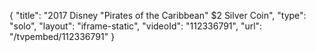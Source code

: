 {
    "title": "2017 Disney \"Pirates of the Caribbean\" $2 Silver Coin",
    "type": "solo",
    "layout": "iframe-static",
    "videoId": "112336791",
    "url": "\/tvpembed\/112336791"
}